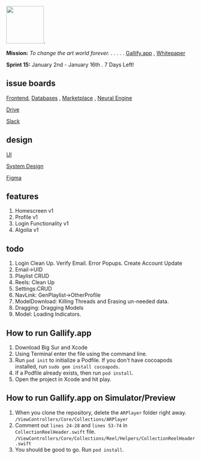 <img src="https://user-images.githubusercontent.com/51454024/129453015-b43e918e-7335-4f79-948a-d4c552978509.png" height="100" />. 

__Mission:__  *To change the art world forever.* . . . . . [Gallify.app](https://www.gallify.app/) , [Whitepaper]()

__Sprint 15:__ January 2nd - January 16th . 7 Days Left!
      
## issue boards

[Frontend](https://github.com/orgs/Gallify/projects/1), [Databases](https://github.com/orgs/Gallify/projects/4) , [Marketplace](https://github.com/orgs/Gallify/projects/3) , [Neural Engine](https://github.com/orgs/Gallify/projects/5) 

[Drive](https://drive.google.com/drive/folders/1UyKb6CiN1pJHJfxkywHUzAGlFqLM_7Pe?usp=sharing)

[Slack](https://app.slack.com/client/T025Q30ABNY/)

## design

[UI](https://www.figma.com/file/zuARCUmckmDlEHHEQvdl1B/Gallify?node-id=0%3A1)

[System Design](https://www.figma.com/file/3x3LpTRo1HNUjGDeLfeORH/Gallify---System-Design?node-id=0%3A1)

[Figma](https://www.figma.com/files/project/32547938/Team-project?fuid=963550657994127578)

## features
1. Homescreen v1
2. Profile v1
3. Login Functionality v1 
4. Algolia v1

## todo
1. Login Clean Up. Verify Email. Error Popups. Create Account Update
2. Email->UID
3. Playlist CRUD
4. Reels: Clean Up
5. Settings:CRUD
6. NavLink: GenPlaylist->OtherProfile
7. ModelDownload: Killing Threads and Erasing un-needed data.
8. Dragging: Dragging Models
9. Model: Loading Indicators. 

## How to run Gallify.app
1. Download Big Sur and Xcode 
2. Using Terminal enter the file using the command line. 
3. Run ` pod init ` to initialize a Podfile. If you don't have cocoapods installed, run ` sudo gem install cocoapods `.
4. If a Podfile already exists, then run ` pod install `. 
5. Open the project in Xcode and hit play. 

## How to run Gallify.app on Simulator/Preview
1. When you clone the repository, delete the `ARPlayer` folder right away. ` /ViewControllers/Core/Collections/ARPlayer `
2. Comment out `lines 24-28` and `lines 53-74` in ` CollectionReelHeader.swift ` file. ` /ViewControllers/Core/Collections/Reel/Helpers/CollectionReelHeader.swift `
3. You should be good to go. Run ` pod install `. 




